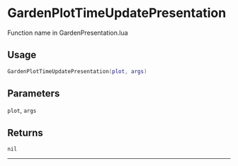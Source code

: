 # GardenPlotTimeUpdatePresentation
Function name in GardenPresentation.lua
## Usage
```lua
GardenPlotTimeUpdatePresentation(plot, args)
```
## Parameters
`plot`, `args`
## Returns
`nil`

---